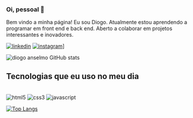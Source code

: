 ### Oi, pessoal 👋
Bem vindo a minha página!
Eu sou Diogo.
Atualmente estou aprendendo a programar em front end e back end.
Aberto a colaborar em projetos interessantes e inovadores.

[![linkedin](https://img.shields.io/badge/LinkedIn-0077B5?style=for-the-badge&logo=linkedin&logoColor=white)](https:www.linkedin.com/diogo-anselmo-201112266)
[![instagram](https://img.shields.io/badge/Instagram-E4405F?style=for-the-badge&logo=instagram&logoColor=white)](https://instagram.com/diogo__anselmo?igshid=MzNINGNKZWQ4Mg==)]

![diogo anselmo GitHub stats](https://github-readme-stats.vercel.app/api?username=diogoanselmodasilva&show_icons=true&theme=dracula)

## Tecnologias que eu uso no meu dia
<div style="display:inline_block"><br/>
	<img align="center" alt="html5" src="https://img.shields.io/badge/HTML5-E34F26?style=for-the-badge&logo=html5&logoColor=white"/>
	<img align="center" alt="css3" src="https://img.shields.io/badge/JavaScript-F7DF1E?style=for-the-badge&logo=javascript&logoColor=black"/>
	<img align="center" alt="javascript" src="https://img.shields.io/badge/CSS3-1572B6?style=for-the-badge&logo=css3&logoColor=white"/>
</div>

[![Top Langs](https://github-readme-stats.vercel.app/api/top-langs/?username=diogoanselmodasilva&size_weight=0.5&count_weight=0.5)](https://github.com/diogoanselmodasilva/github-readme-stats)

